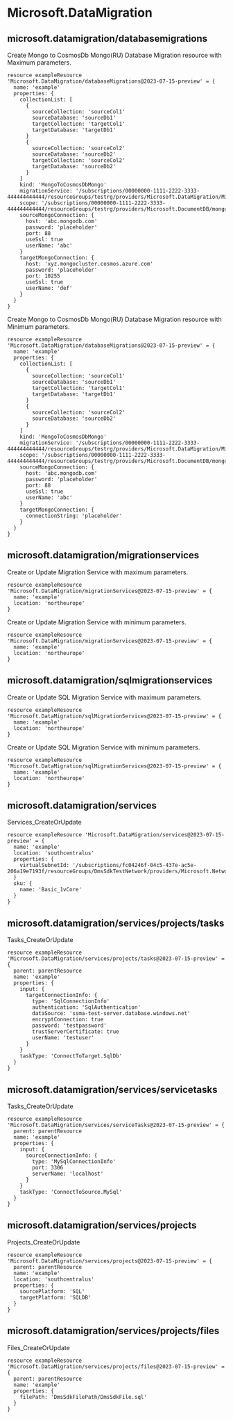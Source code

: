 # Microsoft.DataMigration

## microsoft.datamigration/databasemigrations

Create Mongo to CosmosDb Mongo(RU) Database Migration resource with Maximum parameters.
```bicep
resource exampleResource 'Microsoft.DataMigration/databaseMigrations@2023-07-15-preview' = {
  name: 'example'
  properties: {
    collectionList: [
      {
        sourceCollection: 'sourceCol1'
        sourceDatabase: 'sourceDb1'
        targetCollection: 'targetCol1'
        targetDatabase: 'targetDb1'
      }
      {
        sourceCollection: 'sourceCol2'
        sourceDatabase: 'sourceDb2'
        targetCollection: 'sourceCol2'
        targetDatabase: 'sourceDb2'
      }
    ]
    kind: 'MongoToCosmosDbMongo'
    migrationService: '/subscriptions/00000000-1111-2222-3333-444444444444/resourceGroups/testrg/providers/Microsoft.DataMigration/MigrationServices/testMigrationService'
    scope: '/subscriptions/00000000-1111-2222-3333-444444444444/resourceGroups/testrg/providers/Microsoft.DocumentDB/mongoClusters/targetCosmosDbClusterName'
    sourceMongoConnection: {
      host: 'abc.mongodb.com'
      password: 'placeholder'
      port: 88
      useSsl: true
      userName: 'abc'
    }
    targetMongoConnection: {
      host: 'xyz.mongocluster.cosmos.azure.com'
      password: 'placeholder'
      port: 10255
      useSsl: true
      userName: 'def'
    }
  }
}
```

Create Mongo to CosmosDb Mongo(RU) Database Migration resource with Minimum parameters.
```bicep
resource exampleResource 'Microsoft.DataMigration/databaseMigrations@2023-07-15-preview' = {
  name: 'example'
  properties: {
    collectionList: [
      {
        sourceCollection: 'sourceCol1'
        sourceDatabase: 'sourceDb1'
        targetCollection: 'targetCol1'
        targetDatabase: 'targetDb1'
      }
      {
        sourceCollection: 'sourceCol2'
        sourceDatabase: 'sourceDb2'
      }
    ]
    kind: 'MongoToCosmosDbMongo'
    migrationService: '/subscriptions/00000000-1111-2222-3333-444444444444/resourceGroups/testrg/providers/Microsoft.DataMigration/MigrationServices/testMigrationService'
    scope: '/subscriptions/00000000-1111-2222-3333-444444444444/resourceGroups/testrg/providers/Microsoft.DocumentDB/mongoClusters/targetCosmosDbClusterName'
    sourceMongoConnection: {
      host: 'abc.mongodb.com'
      password: 'placeholder'
      port: 88
      useSsl: true
      userName: 'abc'
    }
    targetMongoConnection: {
      connectionString: 'placeholder'
    }
  }
}
```

## microsoft.datamigration/migrationservices

Create or Update Migration Service with maximum parameters.
```bicep
resource exampleResource 'Microsoft.DataMigration/migrationServices@2023-07-15-preview' = {
  name: 'example'
  location: 'northeurope'
}
```

Create or Update Migration Service with minimum parameters.
```bicep
resource exampleResource 'Microsoft.DataMigration/migrationServices@2023-07-15-preview' = {
  name: 'example'
  location: 'northeurope'
}
```

## microsoft.datamigration/sqlmigrationservices

Create or Update SQL Migration Service with maximum parameters.
```bicep
resource exampleResource 'Microsoft.DataMigration/sqlMigrationServices@2023-07-15-preview' = {
  name: 'example'
  location: 'northeurope'
}
```

Create or Update SQL Migration Service with minimum parameters.
```bicep
resource exampleResource 'Microsoft.DataMigration/sqlMigrationServices@2023-07-15-preview' = {
  name: 'example'
  location: 'northeurope'
}
```

## microsoft.datamigration/services

Services_CreateOrUpdate
```bicep
resource exampleResource 'Microsoft.DataMigration/services@2023-07-15-preview' = {
  name: 'example'
  location: 'southcentralus'
  properties: {
    virtualSubnetId: '/subscriptions/fc04246f-04c5-437e-ac5e-206a19e7193f/resourceGroups/DmsSdkTestNetwork/providers/Microsoft.Network/virtualNetworks/DmsSdkTestNetwork/subnets/default'
  }
  sku: {
    name: 'Basic_1vCore'
  }
}
```

## microsoft.datamigration/services/projects/tasks

Tasks_CreateOrUpdate
```bicep
resource exampleResource 'Microsoft.DataMigration/services/projects/tasks@2023-07-15-preview' = {
  parent: parentResource 
  name: 'example'
  properties: {
    input: {
      targetConnectionInfo: {
        type: 'SqlConnectionInfo'
        authentication: 'SqlAuthentication'
        dataSource: 'ssma-test-server.database.windows.net'
        encryptConnection: true
        password: 'testpassword'
        trustServerCertificate: true
        userName: 'testuser'
      }
    }
    taskType: 'ConnectToTarget.SqlDb'
  }
}
```

## microsoft.datamigration/services/servicetasks

Tasks_CreateOrUpdate
```bicep
resource exampleResource 'Microsoft.DataMigration/services/serviceTasks@2023-07-15-preview' = {
  parent: parentResource 
  name: 'example'
  properties: {
    input: {
      sourceConnectionInfo: {
        type: 'MySqlConnectionInfo'
        port: 3306
        serverName: 'localhost'
      }
    }
    taskType: 'ConnectToSource.MySql'
  }
}
```

## microsoft.datamigration/services/projects

Projects_CreateOrUpdate
```bicep
resource exampleResource 'Microsoft.DataMigration/services/projects@2023-07-15-preview' = {
  parent: parentResource 
  name: 'example'
  location: 'southcentralus'
  properties: {
    sourcePlatform: 'SQL'
    targetPlatform: 'SQLDB'
  }
}
```

## microsoft.datamigration/services/projects/files

Files_CreateOrUpdate
```bicep
resource exampleResource 'Microsoft.DataMigration/services/projects/files@2023-07-15-preview' = {
  parent: parentResource 
  name: 'example'
  properties: {
    filePath: 'DmsSdkFilePath/DmsSdkFile.sql'
  }
}
```
